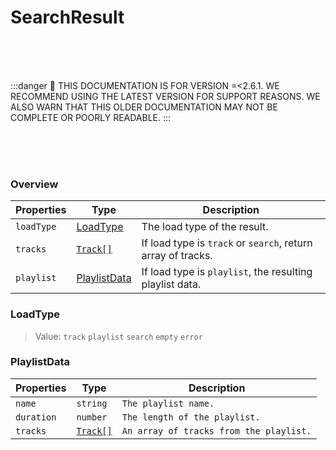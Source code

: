# SearchResult

<br/><br/><br/>

:::danger
🚨 THIS DOCUMENTATION IS FOR VERSION =\<2.6.1. WE RECOMMEND USING THE LATEST VERSION FOR SUPPORT REASONS. WE ALSO WARN THAT THIS OLDER DOCUMENTATION MAY NOT BE COMPLETE OR POORLY READABLE.
:::

<br/><br/><br/>

### Overview

| Properties | Type                           | Description                                                  |
| ---------- | ------------------------------ | ------------------------------------------------------------ |
| `loadType` | [LoadType](#loadtype)          | The load type of the result.                                 |
| `tracks`   | [`Track[]`](../typedefs/track) | If load type is `track` or `search`, return array of tracks. |
| `playlist` | [PlaylistData](#playlistdata)  | If load type is `playlist`, the resulting playlist data.     |

### LoadType

> Value: `track` `playlist` `search` `empty` `error`

### PlaylistData

| Properties | Type                           | Description                             |
| ---------- | ------------------------------ | --------------------------------------- |
| `name`     | `string`                       | `The playlist name.`                    |
| `duration` | `number`                       | `The length of the playlist.`           |
| `tracks`   | [`Track[]`](../typedefs/track) | `An array of tracks from the playlist.` |
